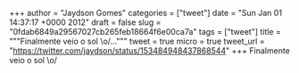 
+++
author = "Jaydson Gomes"
categories = ["tweet"]
date = "Sun Jan 01 14:37:17 +0000 2012"
draft = false
slug = "0fdab6849a29567027cb265feb18664f6e00ca7a"
tags = ["tweet"]
title = """Finalmente veio o sol &#92;o/..."""
tweet = true
micro = true
tweet_url = "https://twitter.com/jaydson/status/153484948437868544"
+++
Finalmente veio o sol \o/
